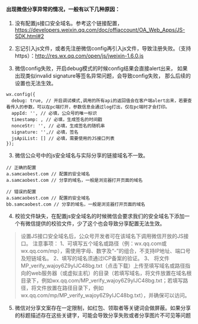 #### 出现微信分享异常的情况，一般有以下几种原因：

1. 没有配置js接口安全域名。参考这个链接配置，https://developers.weixin.qq.com/doc/offiaccount/OA_Web_Apps/JS-SDK.html#2

2. 忘记引入js文件，或者先注册微信config再引入js文件，导致注册失败。（支持https）：http://res.wx.qq.com/open/js/jweixin-1.6.0.js

2. 微信config失败，开启debug模式的时候config结果会直接alert出来，
如果出现类似invalid signature等签名异常问题，会导致config失败，
那么后续的设置也无法生效。
```
wx.config({
  debug: true, // 开启调试模式,调用的所有api的返回值会在客户端alert出来，若要查看传入的参数，可以在pc端打开，参数信息会通过log打出，仅在pc端时才会打印。
  appId: '', // 必填，公众号的唯一标识
  timestamp: , // 必填，生成签名的时间戳
  nonceStr: '', // 必填，生成签名的随机串
  signature: '',// 必填，签名
  jsApiList: [] // 必填，需要使用的JS接口列表
});
```

3. 微信公众号中的js安全域名与实际分享的链接域名不一致。
```
// 正确的配置
a.samcaobest.com // 配置的安全域名
a.samcaobest.com // 分享的域名，一般是浏览器打开页面的域名

// 错误的配置
a.samcaobest.com // 配置的安全域名
bb.samcaobest.com // 分享的域名，一般是浏览器打开页面的域名

```

4. 校验文件缺失，在配置js安全域名的时候微信会要求我们的安全域名下添加一个有微信提供的校验文件，少了这个也会导致分享配置无法生效。
> 设置JS接口安全域名后，公众号开发者可在该域名下调用微信开放的JS接口。
> 注意事项：
> 1、可填写五个域名或路径（例：wx.qq.com或wx.qq.com/mp），需使用字母、数字及“-”的组合，不支持IP地址、端口号及短链域名。
> 2、填写的域名须通过ICP备案的验证。
> 3、 将文件MP_verify_wajoy6Z9yIJC48bg.txt（点击下载）上传至填写域名或路径指向的web服务器（或虚拟主机）的目录（若填写域名，将文件放置在域名根目录下，例如wx.qq.com/MP_verify_wajoy6Z9yIJC48bg.txt；若填写路径，将文件放置在路径目录下，例如wx.qq.com/mp/MP_verify_wajoy6Z9yIJC48bg.txt），并确保可以访问。

5. 微信对分享文案存在一定限制，如红包、领取者等关键词会做屏蔽。如果分享的标题描述存在这些关键字，可能会导致分享失败或者分享图片不可见等问题